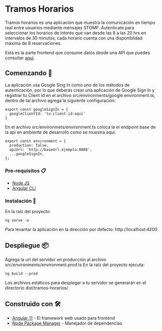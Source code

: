 # Tramos Horarios
Tramos horarios es una aplicación que muestra la comunicación en tiempo real entre usuarios mediante mensajes STOMP.
Autenticate para seleccionar los horarios de interés que van desde las 8 a las 20 hrs en intervalos de 30 minutos, cada horario cuenta con una disponiblidad máxima de 8 reservaciones.

Esta es la parte frontend que consume datos desde una API que puedes consultar [aquí](https://github.com/AlejandroCN/tramos-horarios-backend "aquí").
## Comenzando 🚀
La aplicación usa Google Sing In como uno de los métodos de autenticación, por lo que deberás crear una aplicación de Google Sign In y registrar tu Client Id en el archivo src/environments/google.environment.ts, dentro de tal archivo agrega la siguiente configuración:
```
export const googleSignIn = {
  googleClientId: 'tu-client-id-aqui'
}
```
En el archivo src/environmets/environment.ts coloca la el endpoint base de la api en ambiente de desarrollo como se muestra aquí:
```
export const environment = {
  production: false,
  apiUrl: 'http://baseUrl.ejemplo:8080',
  ...googleSignIn,
};
```
### Pre-requisitos 📋

* [Node JS](https://nodejs.org/en/)
* [Angular CLI](https://cli.angular.io)
### Instalación 🔧
En la raíz del proyecto:
```
ng serve -o
```
Para levantar la aplicación en la dirección por defecto: http://localhost:4200
## Despliegue 📦
Agrega la url del servidor en producción al archivo src/environments/environment.prod.ts
En la raíz del proyecto ejecuta:
```
ng build --prod
```
Los archivos estáticos para desplegar a tu servidor se generarán en el directorio dist/tramos-horarios/

## Construido con 🛠️

* [Angular 11](https://cli.angular.io) - El framework web usado para frontend
* [Node Package Manager](https://nodejs.org/en/) - Manejador de dependencias
